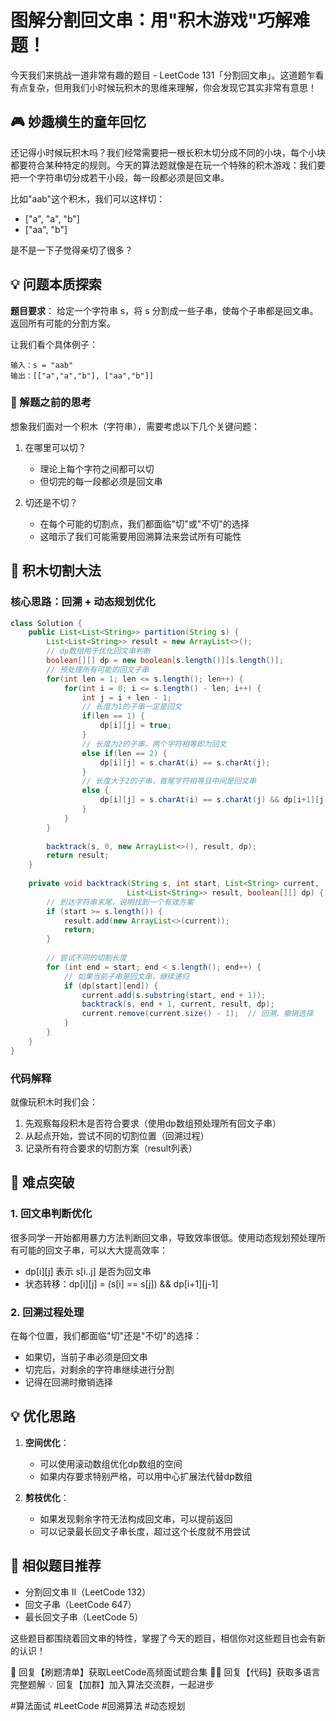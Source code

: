 # 图解分割回文串：用"积木游戏"巧解难题！

今天我们来挑战一道非常有趣的题目 - LeetCode 131「分割回文串」。这道题乍看有点复杂，但用我们小时候玩积木的思维来理解，你会发现它其实非常有意思！

## 🎮 妙趣横生的童年回忆

还记得小时候玩积木吗？我们经常需要把一根长积木切分成不同的小块，每个小块都要符合某种特定的规则。今天的算法题就像是在玩一个特殊的积木游戏：我们要把一个字符串切分成若干小段，每一段都必须是回文串。

比如"aab"这个积木，我们可以这样切：
- ["a", "a", "b"]  
- ["aa", "b"]

是不是一下子觉得亲切了很多？

## 💡 问题本质探索

**题目要求**：
给定一个字符串 s，将 s 分割成一些子串，使每个子串都是回文串。返回所有可能的分割方案。

让我们看个具体例子：
```
输入：s = "aab"
输出：[["a","a","b"], ["aa","b"]]
```

### 🤔 解题之前的思考

想象我们面对一个积木（字符串），需要考虑以下几个关键问题：

1. 在哪里可以切？
   - 理论上每个字符之间都可以切
   - 但切完的每一段都必须是回文串
   
2. 切还是不切？
   - 在每个可能的切割点，我们都面临"切"或"不切"的选择
   - 这暗示了我们可能需要用回溯算法来尝试所有可能性

## 🚀 积木切割大法

### 核心思路：回溯 + 动态规划优化

```java
class Solution {
    public List<List<String>> partition(String s) {
        List<List<String>> result = new ArrayList<>();
        // dp数组用于优化回文串判断
        boolean[][] dp = new boolean[s.length()][s.length()];
        // 预处理所有可能的回文子串
        for(int len = 1; len <= s.length(); len++) {
            for(int i = 0; i <= s.length() - len; i++) {
                int j = i + len - 1;
                // 长度为1的子串一定是回文
                if(len == 1) {
                    dp[i][j] = true;
                }
                // 长度为2的子串，两个字符相等即为回文
                else if(len == 2) {
                    dp[i][j] = s.charAt(i) == s.charAt(j);
                }
                // 长度大于2的子串，首尾字符相等且中间是回文串
                else {
                    dp[i][j] = s.charAt(i) == s.charAt(j) && dp[i+1][j-1];
                }
            }
        }
        
        backtrack(s, 0, new ArrayList<>(), result, dp);
        return result;
    }
    
    private void backtrack(String s, int start, List<String> current, 
                          List<List<String>> result, boolean[][] dp) {
        // 到达字符串末尾，说明找到一个有效方案
        if (start >= s.length()) {
            result.add(new ArrayList<>(current));
            return;
        }
        
        // 尝试不同的切割长度
        for (int end = start; end < s.length(); end++) {
            // 如果当前子串是回文串，继续递归
            if (dp[start][end]) {
                current.add(s.substring(start, end + 1));
                backtrack(s, end + 1, current, result, dp);
                current.remove(current.size() - 1);  // 回溯，撤销选择
            }
        }
    }
}
```

### 代码解释

就像玩积木时我们会：
1. 先观察每段积木是否符合要求（使用dp数组预处理所有回文子串）
2. 从起点开始，尝试不同的切割位置（回溯过程）
3. 记录所有符合要求的切割方案（result列表）

## 🎯 难点突破

### 1. 回文串判断优化
很多同学一开始都用暴力方法判断回文串，导致效率很低。使用动态规划预处理所有可能的回文子串，可以大大提高效率：
- dp[i][j] 表示 s[i..j] 是否为回文串
- 状态转移：dp[i][j] = (s[i] == s[j]) && dp[i+1][j-1]

### 2. 回溯过程处理
在每个位置，我们都面临"切"还是"不切"的选择：
- 如果切，当前子串必须是回文串
- 切完后，对剩余的字符串继续进行分割
- 记得在回溯时撤销选择

## 💡 优化思路

1. **空间优化**：
   - 可以使用滚动数组优化dp数组的空间
   - 如果内存要求特别严格，可以用中心扩展法代替dp数组

2. **剪枝优化**：
   - 如果发现剩余字符无法构成回文串，可以提前返回
   - 可以记录最长回文子串长度，超过这个长度就不用尝试

## 🔄 相似题目推荐

- 分割回文串 II（LeetCode 132）
- 回文子串（LeetCode 647）
- 最长回文子串（LeetCode 5）

这些题目都围绕着回文串的特性，掌握了今天的题目，相信你对这些题目也会有新的认识！



🎁 回复【刷题清单】获取LeetCode高频面试题合集
🧑‍💻 回复【代码】获取多语言完整题解
💡 回复【加群】加入算法交流群，一起进步

#算法面试 #LeetCode #回溯算法 #动态规划
